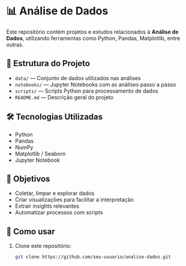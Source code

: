 # 📊 Análise de Dados

Este repositório contém projetos e estudos relacionados à **Análise de Dados**, utilizando ferramentas como Python, Pandas, Matplotlib, entre outras.

## 📁 Estrutura do Projeto

- `data/` — Conjunto de dados utilizados nas análises
- `notebooks/` — Jupyter Notebooks com as análises passo a passo
- `scripts/` — Scripts Python para processamento de dados
- `README.md` — Descrição geral do projeto

## 🛠 Tecnologias Utilizadas

- Python
- Pandas
- NumPy
- Matplotlib / Seaborn
- Jupyter Notebook

## 📌 Objetivos

- Coletar, limpar e explorar dados
- Criar visualizações para facilitar a interpretação
- Extrair insights relevantes
- Automatizar processos com scripts

## 🚀 Como usar

1. Clone este repositório:
   ```bash
   git clone https://github.com/seu-usuario/analise-dados.git

